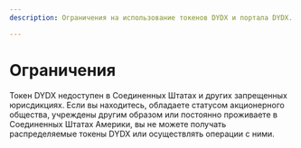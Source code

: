 ```yaml
---
description: Ограничения на использование токенов DYDX и портала DYDX.

---
```


# Ограничения

Токен DYDX недоступен в Соединенных Штатах и других запрещенных юрисдикциях. Если вы находитесь, обладаете статусом акционерного общества, учреждены другим образом или постоянно проживаете в Соединенных Штатах Америки, вы не можете получать распределяемые токены DYDX или осуществлять операции с ними.


